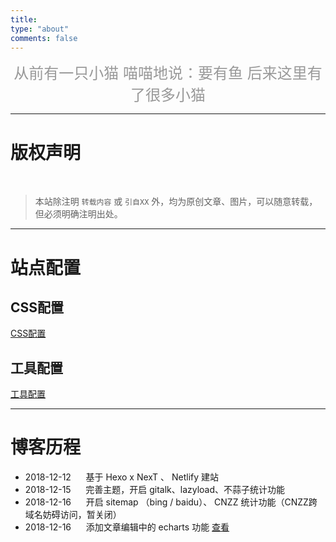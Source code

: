 ```yaml
---
title: 
type: "about"
comments: false
---
```


<center><font size="5" color="#999" >
	从前有一只小猫
	喵喵地说：要有鱼
	后来这里有了很多小猫
</font></center>

---

# 版权声明

<br/>

> 本站除注明 `转载内容` 或 `引自XX` 外，均为原创文章、图片，可以随意转载，但必须明确注明出处。

---

# 站点配置

## CSS配置
[CSS配置](/2018/12/10/站点CSS配置/)

## 工具配置
[工具配置](/2018/12/10/站点工具配置/)

---

# 博客历程
- 2018-12-12 &nbsp;&nbsp;&nbsp;&nbsp; 基于 Hexo x NexT 、 Netlify 建站
- 2018-12-15 &nbsp;&nbsp;&nbsp;&nbsp; 完善主题，开启 gitalk、lazyload、不蒜子统计功能
- 2018-12-16 &nbsp;&nbsp;&nbsp;&nbsp; 开启 sitemap （bing / baidu）、 CNZZ 统计功能（CNZZ跨域名妨碍访问，暂关闭）
- 2018-12-16 &nbsp;&nbsp;&nbsp;&nbsp; 添加文章编辑中的 echarts 功能 [查看](/2018/12/10/站点工具配置/#echarts-示例效果/)